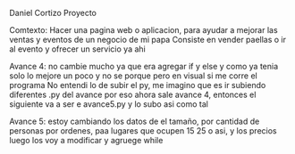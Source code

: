 Daniel Cortizo
Proyecto

Comtexto:
Hacer una pagina web o aplicacion, para ayudar a mejorar las ventas y eventos de un negocio de mi papa
Consiste en vender paellas o ir al evento y ofrecer un servicio ya ahi


Avance 4: no cambie mucho ya que era agregar if y else y como ya tenia solo lo mejore un poco y no se porque pero en visual si me corre el programa
No entendi lo de subir el py, me imagino que es ir subiendo diferentes .py del avance por eso ahora sale avance 4, entonces el siguiente va a ser e avance5.py y lo subo asi como tal

Avance 5: estoy cambiando los datos de el tamaño, por cantidad de personas por ordenes, paa lugares que ocupen 15 25 o asi, y los precios luego los voy a modificar y agruege while
